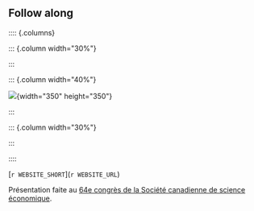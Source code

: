 ## Follow along

:::: {.columns}

::: {.column width="30%"}

:::

::: {.column width="40%"}

![](qrcode.png){width="350" height="350"}


:::

::: {.column width="30%"}

:::

::::

[`r WEBSITE_SHORT`](`r WEBSITE_URL`)

Présentation faite au [64e congrès de la Société canadienne de science économique](https://scsecongresannuel.com/congres-2025-orford.html).
